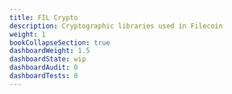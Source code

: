 ```yaml
---
title: FIL Crypto
description: Cryptographic libraries used in Filecoin
weight: 1
bookCollapseSection: true
dashboardWeight: 1.5
dashboardState: wip
dashboardAudit: 0
dashboardTests: 0
---
```

